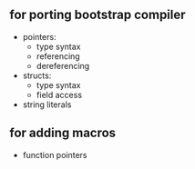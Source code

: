 ## for porting bootstrap compiler

- pointers:
    - type syntax
    - referencing
    - dereferencing
- structs:
    - type syntax
    - field access
- string literals

## for adding macros

- function pointers
